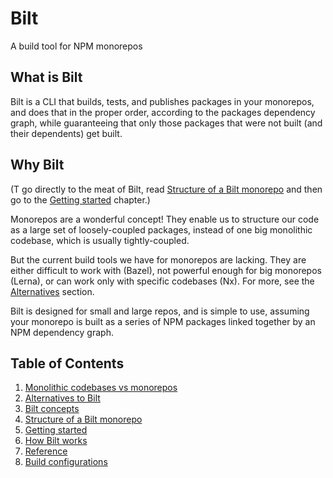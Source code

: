 <!-- markdownlint-disable MD033 -->
# Bilt

A build tool for NPM monorepos

## What is Bilt

Bilt is a CLI that builds, tests, and publishes packages
in your monorepos, and does that in the proper order, according to the packages dependency graph,
while guaranteeing that only those packages that were not built (and their dependents) get built.

## Why Bilt

(T go directly to the meat of Bilt, read
[Structure of a Bilt monorepo](./monorepo-structure) and then
go to the [Getting started](./getting-started) chapter.)

Monorepos are a wonderful concept! They enable us to structure our code as a large set of
loosely-coupled packages, instead of one big monolithic codebase, which is usually
tightly-coupled.

But the current build tools we have for monorepos are lacking. They are either difficult
to work with (Bazel), not powerful enough for big monorepos (Lerna), or can work only with
specific codebases (Nx). For more, see the [Alternatives](./alternatives) section.

Bilt is designed for small and large repos, and is simple to use, assuming your
monorepo is built as a series of NPM packages linked together by an NPM dependency graph.

## Table of Contents

1. [Monolithic codebases vs monorepos](./monolithic-vs-monorepos)
1. [Alternatives to Bilt](./alternatives)
1. [Bilt concepts](./concepts)
1. [Structure of a Bilt monorepo](./monorepo-structure)
1. [Getting started](./getting-started)
1. [How Bilt works](./how-bilt-works)
1. [Reference](./reference)
1. [Build configurations](./build-configurations)

